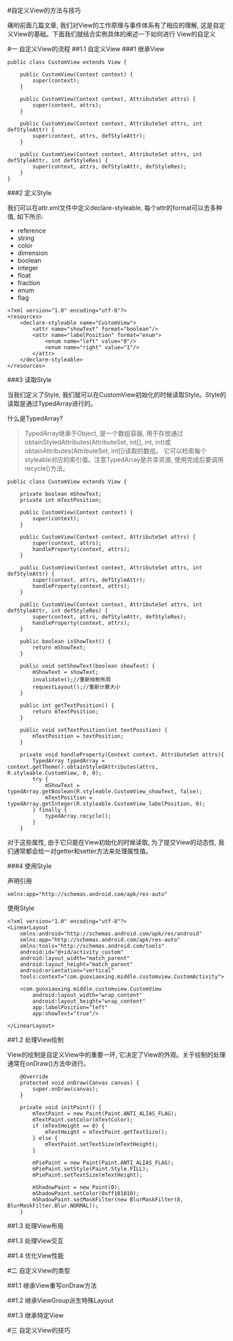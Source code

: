 #自定义View的方法与技巧

痛哟前面几篇文章, 我们对View的工作原理与事件体系有了相应的理解, 这是自定义View的基础。下面我们就结合实例具体的阐述一下如何进行
View的自定义

#一 自定义View的流程
##1.1 自定义View
###1 继承View

```
public class CustomView extends View {

    public CustomView(Context context) {
        super(context);
    }

    public CustomView(Context context, AttributeSet attrs) {
        super(context, attrs);
    }

    public CustomView(Context context, AttributeSet attrs, int defStyleAttr) {
        super(context, attrs, defStyleAttr);
    }

    public CustomView(Context context, AttributeSet attrs, int defStyleAttr, int defStyleRes) {
        super(context, attrs, defStyleAttr, defStyleRes);
    }
}
```

###2 定义Style

我们可以在attr.xml文件中定义declare-styleable, 每个attr的format可以去多种值, 如下所示:

- reference
- string
- color
- dimension
- boolean
- integer
- float
- fraction
- enum
- flag


```
<?xml version="1.0" encoding="utf-8"?>
<resources>
    <declare-styleable name="CustomView">
        <attr name="showText" format="boolean"/>
        <attr name="labelPosition" format="enum">
            <enum name="left" value="0"/>
            <enum name="right" value="1"/>
        </attr>
    </declare-styleable>
</resources>
```

###3 读取Style

当我们定义了Style, 我们就可以在CustomView初始化的时候读取Style。Style的读取是通过TypedArray进行的。

什么是TypedArray?

>TypedArray继承于Object, 是一个数组容器, 用于存放通过obtainStyledAttributes(AttributeSet, int[], int, int)或 obtainAttributes(AttributeSet, int[])读取的数组。
它可以检索每个styleable对应的索引值。注意TypedArray是共享资源, 使用完成后要调用recycle()方法。

```
public class CustomView extends View {

    private boolean mShowText;
    private int mTextPosition;

    public CustomView(Context context) {
        super(context);
    }

    public CustomView(Context context, AttributeSet attrs) {
        super(context, attrs);
        handleProperty(context, attrs);
    }

    public CustomView(Context context, AttributeSet attrs, int defStyleAttr) {
        super(context, attrs, defStyleAttr);
        handleProperty(context, attrs);
    }

    public CustomView(Context context, AttributeSet attrs, int defStyleAttr, int defStyleRes) {
        super(context, attrs, defStyleAttr, defStyleRes);
        handleProperty(context, attrs);
    }

    public boolean isShowText() {
        return mShowText;
    }

    public void setShowText(boolean showText) {
        mShowText = showText;
        invalidate();//重新绘制布局
        requestLayout();//重新计算大小
    }

    public int getTextPosition() {
        return mTextPosition;
    }

    public void setTextPosition(int textPosition) {
        mTextPosition = textPosition;
    }

    private void handleProperty(Context context, AttributeSet attrs){
        TypedArray typedArray = context.getTheme().obtainStyledAttributes(attrs, R.styleable.CustomView, 0, 0);
        try {
            mShowText = typedArray.getBoolean(R.styleable.CustomView_showText, false);
            mTextPosition = typedArray.getInteger(R.styleable.CustomView_labelPosition, 0);
        } finally {
            typedArray.recycle();
        }
    }

```

对于这些属性, 由于它只能在View初始化的时候读取, 为了提交View的动态性, 我们通常都会给一对getter和setter方法来处理属性值。

###4 使用Style

声明引用

```
xmlns:app="http://schemas.android.com/apk/res-auto"
```

使用Style

```
<?xml version="1.0" encoding="utf-8"?>
<LinearLayout
    xmlns:android="http://schemas.android.com/apk/res/android"
    xmlns:app="http://schemas.android.com/apk/res-auto"
    xmlns:tools="http://schemas.android.com/tools"
    android:id="@+id/activity_custom"
    android:layout_width="match_parent"
    android:layout_height="match_parent"
    android:orientation="vertical"
    tools:context="com.guoxiaoxing.middle.customview.CustomActivity">

    <com.guoxiaoxing.middle.customview.CustomView
        android:layout_width="wrap_content"
        android:layout_height="wrap_content"
        app:labelPosition="left"
        app:showText="true"/>

</LinearLayout>

```

##1.2 处理View绘制

View的绘制是自定义View中的重要一环, 它决定了View的外观。关于绘制的处理通常在onDraw()方法中进行。

```
    @Override
    protected void onDraw(Canvas canvas) {
        super.onDraw(canvas);
    }

    private void initPaint() {
        mTextPaint = new Paint(Paint.ANTI_ALIAS_FLAG);
        mTextPaint.setColor(mTextColor);
        if (mTextHeight == 0) {
            mTextHeight = mTextPaint.getTextSize();
        } else {
            mTextPaint.setTextSize(mTextHeight);
        }

        mPiePaint = new Paint(Paint.ANTI_ALIAS_FLAG);
        mPiePaint.setStyle(Paint.Style.FILL);
        mPiePaint.setTextSize(mTextHeight);

        mShadowPaint = new Paint(0);
        mShadowPaint.setColor(0xff101010);
        mShadowPaint.setMaskFilter(new BlurMaskFilter(8, BlurMaskFilter.Blur.NORMAL));
    }
```

##1.3 处理View布局

##1.3 处理View交互

##1.4 优化View性能

#二 自定义View的类型

##1.1 继承View重写onDraw方法

##1.2 继承ViewGroup派生特殊Layout

##1.3 继承特定View


#三 自定义View的技巧